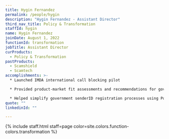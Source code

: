 ```yaml
---
title: Hygin Fernandez
permalink: /people/hygin
description: "Hygin Fernandez - Assistant Director"
third_nav_title: Policy & Transformation
staffId: hygin
name: Hygin Fernandez
joinDate: August 1, 2022
functionId: transformation
jobTitle: Assistant Director
curProducts:
  - Policy & Transformation
pastProducts:
  - Scamshield
  - Scamtech
accomplishments: >-
  * Launched IMDA international call blocking pilot

  * Provided product-market fit assessments and recommendations for government tech projects, leading to >S$1M savings

  * Helped simplify government senderID registration processes using Postman.gov.sg
quote: ""
linkedinId: ""

---
```


{% include staff.html staff=page color=site.colors.function-colors.transformation %}
